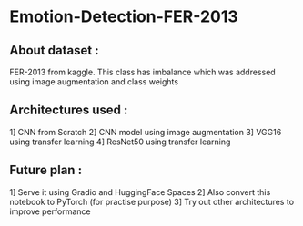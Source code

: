 # Emotion-Detection-FER-2013

About dataset :
---------------

FER-2013 from kaggle.
This class has imbalance which was addressed using image augmentation and class weights

Architectures used :
--------------------
1] CNN from Scratch
2] CNN model using image augmentation
3] VGG16 using transfer learning
4] ResNet50 using transfer learning

Future plan :
-------------
1] Serve it using Gradio and HuggingFace Spaces
2] Also convert this notebook to PyTorch (for practise purpose)
3] Try out other architectures to improve performance


